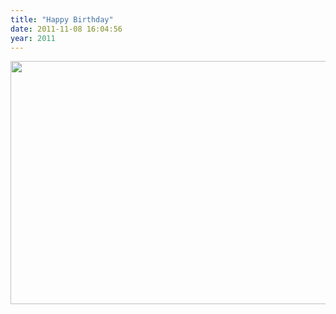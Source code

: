 ```yaml
---
title: "Happy Birthday"
date: 2011-11-08 16:04:56
year: 2011
---
```

<img src="{{'/files/2011/11/6288779004_75f092a1a7_o.jpg' | relative_url}}" width="586" height="389" class="centered">
